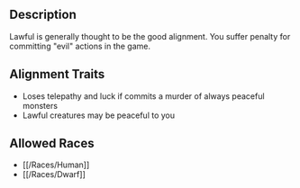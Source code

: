 ## Description

Lawful is generally thought to be the good alignment. You suffer penalty for committing "evil" actions in the game.

## Alignment Traits

- Loses telepathy and luck if commits a murder of always peaceful monsters
- Lawful creatures may be peaceful to you

## Allowed Races

- [[/Races/Human]]
- [[/Races/Dwarf]]